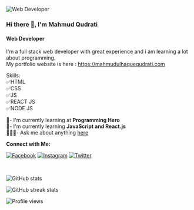 ![Web Developer](https://pbs.twimg.com/profile_banners/1431137133226385411/1630151584/1080x360)
### Hi there 👋, I'm Mahmud Qudrati
#### Web Developer

I'm a full stack web developer with great experience and i am learning a lot about programming.
<br>
My portfolio website is here : https://mahmudulhaquequdrati.com

Skills: 
<br>
✅HTML
<br>
✅CSS
<br>
✅JS
<br>
✅REACT JS
<br>
✅NODE JS
<br>


🙌- I'm currently learning at **Programming Hero** <br>
🙌- I'm currently learning **JavaScript and React.js** <br>
🧑🏻‍🚀- Ask me about anything [here](https://github.com/mahmudulhaquequdrati)
<br>

**Connect with Me:**
<br>

[![Facebook](https://img.shields.io/badge/Facebook-Follow-blue)](https://www.facebook.com/mahmudulhaquequdrati21)
[![Instagram](https://img.shields.io/badge/Instagram-Follow-%23FB730F)](https://www.instagram.com/mahmudulhaquequdrati)
[![Twitter](https://img.shields.io/badge/Twitter-Follow-%231D9FEE)](https://twitter.com/MahmudulHaqueQ)

<br>

![GitHub stats](https://github-readme-stats.vercel.app/api?username=mahmudulhaquequdrati&show_icons=true)  

![GitHub streak stats](https://github-readme-streak-stats.herokuapp.com/?user=mahmudulhaquequdrati)  

![Profile views](https://gpvc.arturio.dev/mahmudulhaquequdrati)  
